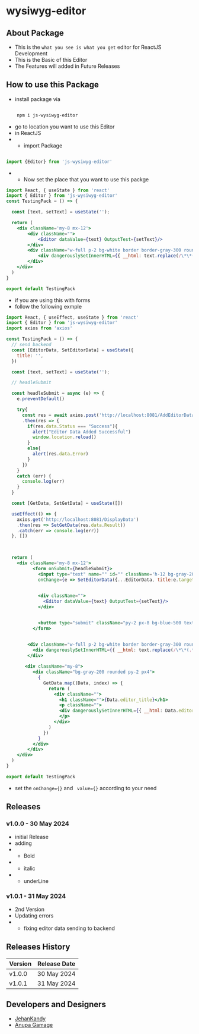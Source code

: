 # wysiwyg-editor

## About Package

- This is the `what you see is what you get` editor for ReactJS Development
- This is the Basic of this Editor
- The Features will added in Future Releases

## How to use this Package

- install package via 

``` sh

    npm i js-wysiwyg-editor

```

- go to location you want to use this Editor
- in ReactJS 
- - import Package

``` jsx

import {Editor} from 'js-wysiwyg-editor'

```

- - Now set the place that you want to use this packge

``` jsx
import React, { useState } from 'react'
import { Editor } from 'js-wysiwyg-editor'
const TestingPack = () => {

  const [text, setText] = useState('');

  return (
    <div className='my-8 mx-12'>
        <div className="">
            <Editor dataValue={text} OutputTest={setText}/>
        </div>
        <div className="w-full p-2 bg-white border border-gray-300 rounded-md shadow-sm">
            <div dangerouslySetInnerHTML={{ __html: text.replace(/\*\*(.*?)\*\*/g, '<b>$1</b>') }} />
        </div>
    </div>
  )
}

export default TestingPack

```

- if you are using this with forms
- follow the following exmple

``` jsx
import React, { useEffect, useState } from 'react'
import { Editor } from 'js-wysiwyg-editor'
import axios from 'axios'

const TestingPack = () => {
  // send backend
  const [EditorData, SetEditorData] = useState({
    title: '',
  })

  const [text, setText] = useState('');

  // headleSubmit

  const headleSubmit = async (e) => {
    e.preventDefault()

    try{
      const res = await axios.post('http://localhost:8081/AddEditorData', {EditorData, text})
      .then(res => {
        if(res.data.Status === "Success"){
          alert("Editor Data Added Successful")
          window.location.reload()
        }
        else{
          alert(res.data.Error)
        }
      })
    }
    catch (err) {
      console.log(err)   
    }
  }

  const [GetData, SetGetData] = useState([])

  useEffect(() => {
    axios.get('http://localhost:8081/DisplayData')
    .then(res => SetGetData(res.data.Result))
    .catch(err => console.log(err))
  }, [])

  

  return (
    <div className='my-8 mx-12'>
          <form onSubmit={headleSubmit}>
            <input type="text" name="" id="" className='h-12 bg-gray-200 rounded'
            onChange={e => SetEditorData({...EditorData, title:e.target.value})}/>
          

            <div className="">
              <Editor dataValue={text} OutputTest={setText}/>
            </div>


            <button type="submit" className="py-2 px-8 bg-blue-500 text-white rounded">Submit</button>
          </form>


        <div className="w-full p-2 bg-white border border-gray-300 rounded-md shadow-sm">
          <div dangerouslySetInnerHTML={{ __html: text.replace(/\*\*(.*?)\*\*/g, '<b>$1</b>') }} />
        </div>
        
       <div className="my-8">
          <div className="bg-gray-200 rounded py-2 px4">
            {
              GetData.map((Data, index) => {
                return (
                  <div className="">
                    <h1 className="">{Data.editor_title}</h1>
                    <p className="">
                    <div dangerouslySetInnerHTML={{ __html: Data.editor_data.replace(/\*\*(.*?)\*\*/g, '<b>$1</b>') }} />
                    </p>
                  </div>
                )
              })
            }
          </div>
        </div>
    </div>
  )
}

export default TestingPack

```

- set the `onChange={}` and ` value={}` according to your need


## Releases

### v1.0.0 - 30 May 2024

- initial Release
- adding
- - Bold
- - italic
- - underLine

### v1.0.1 - 31 May 2024

- 2nd Version
- Updating errors
- - fixing editor data sending to backend





## Releases History

| Version | Release Date |
|------|-----|
| v1.0.0 | 30 May 2024|
| v1.0.1 | 31 May 2024|


## Developers and Designers

- [JehanKandy](https://github.com/BackendExpert)
- [Anupa Gamage](https://github.com/Anupa1998)

